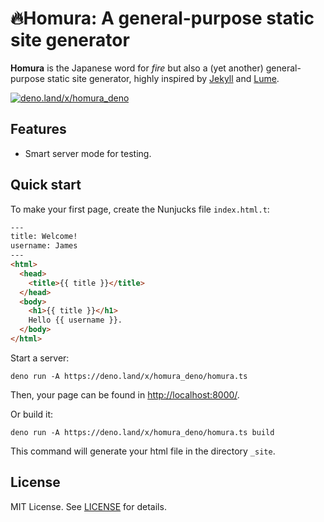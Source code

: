 
# 🔥Homura: A general-purpose static site generator

**Homura** is the Japanese word for *fire* but also a (yet another) general-purpose static site generator, highly inspired by [Jekyll](https://jekyllrb.com/) and [Lume](https://lume.land/).

[![deno.land/x/homura_deno](https://shield.deno.dev/x/homura_deno)](https://deno.land/x/homura_deno/)

## Features

- Smart server mode for testing.

## Quick start

To make your first page, create the Nunjucks file `index.html.t`:

```html
---
title: Welcome!
username: James
---
<html>
  <head>
    <title>{{ title }}</title>
  </head>
  <body>
    <h1>{{ title }}</h1>
    Hello {{ username }}.
  </body>
</html>
```

Start a server:

```
deno run -A https://deno.land/x/homura_deno/homura.ts
```

Then, your page can be found in <http://localhost:8000/>.

Or build it:

```
deno run -A https://deno.land/x/homura_deno/homura.ts build
```

This command will generate your html file in the directory `_site`.

## License

MIT License.
See [LICENSE](LICENSE) for details.
